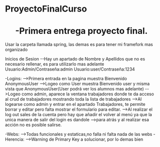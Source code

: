 # ProyectoFinalCurso
<h1 align="center">-Primera entrega proyecto final.</h1>
Usar la carpeta llamada spring, las demas es para tener mi framefork mas organizado


Inicios de Sesion
--Hay un apartado de Nombre y Apellidos que no es necesario rellenar, es para utilizarlo mas adelante
    Usuario:Admin/Contraseña:admin
    Usuario:user/Contraseña:1234


-Logins: 
  -->Primera entrada en la pagina muestra Bienvenido AnonymousUser
  -->Logeo como User muestra Bienvenido user y misma vista que AnonymousUser(User podrá ver los alumnos mas adelante)
  -->Logeo como admin, aparece la ventana trabajadores donde te da acceso al crud de trabajadores mostrando toda la lista de trabajadores
  -->Al logearse como admin y entrar en el apartado Trabajadores, te permite borrar y editar pero falta mostrar el formulario para editar.
  -->Al realizar el log out sales de la cuenta pero hay que añadir el volver al menú ya que la unica manera de salir del login es dandole
  -->para atrás y al realizar esa acción no es posible salirse.
  
 -Webs:
    -->Todas funcionales y estaticas,no falla ni falta nada de las webs
 -Herencia:
    -->Warning de Primary Key a solucionar, por lo demas bien
